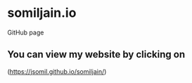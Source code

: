 # somiljain.io
GitHub page

## You can view my website by clicking on
(https://jsomil.github.io/somiljain/)
